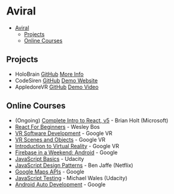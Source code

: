 # Aviral

- [Aviral](#aviral)
  - [Projects](#projects)
  - [Online Courses](#online-courses)

## Projects

- HoloBrain [GitHub](https://github.com/aviral-garg/Holobrain) [More Info](http://eml.ubc.ca/eml-hive/holobrain/)
- CodeSiren [GitHub](https://github.com/aviral-garg/codeSirensWeb) [Demo Website](https://aviral-garg.github.io/codeSirensWeb/)
- AppledoreVR [GitHub](https://github.com/aviral-garg/Appledore-VR) [Demo Video](https://www.youtube.com/watch?v=-xQAiO2_m1Y)

## Online Courses

- (Ongoing) [Complete Intro to React, v5](https://frontendmasters.com/courses/complete-react-v5/) - Brian Holt (Microsoft)
- [React For Beginners](https://reactforbeginners.com) - Wesley Bos
- [VR Software Development](https://www.udacity.com/course/vr-software-development--ud1014) - Google VR
- [VR Scenes and Objects](https://www.udacity.com/course/vr-scenes-and-objects--ud1013) - Google VR
- [Introduction to Virtual Reality](https://www.udacity.com/course/introduction-to-virtual-reality--ud1012) - Google VR
- [Firebase in a Weekend: Android](https://www.udacity.com/course/firebase-in-a-weekend-by-google-android--ud0352) - Google
- [JavaScript Basics](https://www.udacity.com/course/intro-to-javascript--ud803) - Udacity
- [JavaScript Design Patterns](https://classroom.udacity.com/courses/ud989) - Ben Jaffe (Netflix)
- [Google Maps APIs](https://www.udacity.com/course/google-maps-apis--ud864) - Google
- [JavaScript Testing](https://www.udacity.com/course/javascript-testing--ud549) - Michael Wales (Udacity)
- [Android Auto Development](https://www.my-mooc.com/en/mooc/android-auto-development--ud875C/) - Google

